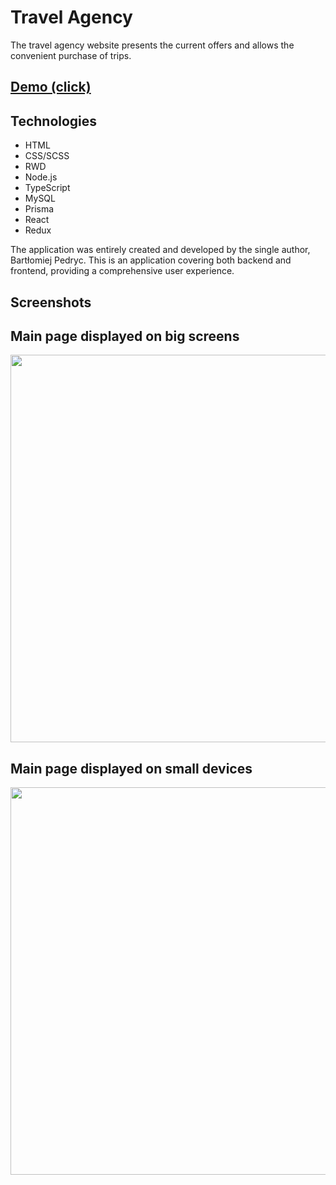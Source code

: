 # Travel Agency

The travel agency website presents the current offers and allows the convenient purchase of trips.

## [Demo (click)](https://travel-agency-k39m.onrender.com/)

## Technologies

- HTML
- CSS/SCSS
- RWD
- Node.js
- TypeScript
- MySQL
- Prisma
- React
- Redux

The application was entirely created and developed by the single author, Bartłomiej Pedryc. This is an application covering both backend and frontend, providing a comprehensive user experience.

## Screenshots

## Main page displayed on big screens
  <img src="src/images/lists.jpg" width="620" />
  
## Main page displayed on small devices
  <img src="src/images/columns_cards.jpg" width="620" />
